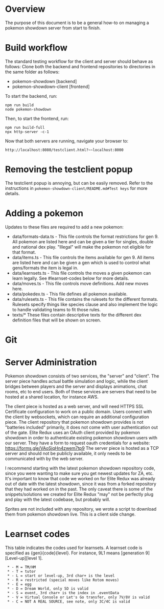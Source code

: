 # Overview
The purpose of this document is to be a general how-to on managing a pokemon showdown server from start to finish.

# Build workflow
The standard testing workflow for the client and server should behave as follows:
Clone both the backend and frontend repositories to directories in the same folder as follows:
- pokemon-showdown [backend]
- pokemon-showdown-client [frontend]

To start the backend, run:

```
npm run build
node pokemon-showdown
```

Then, to start the frontend, run:

```
npm run build-full
npx http-server -c-1
```

Now that both servers are running, navigate your browser to:

```
http://localhost:8080/testclient.html?~~localhost:8000
```

# Removing the testclient popup
The testclient popup is annoying, but can be easily removed.
Refer to the instructions in `pokemon-showdown-client/README.md#Test keys` for more details.

# Adding a pokemon

Updates to these files are required to add a new pokemon:
- data/formats-data.ts - This file controls the format restrictions for gen 9. All pokemon are listed here and can be given a tier for singles, double and national dex play. "Illegal" will make the pokemon not eligible for that format.
- data/items.ts - This file controls the items available for gen 9. All items are listed here and can be given a gen which is used to control what gens/formats the item is legal in.
- data/learnsets.ts - This file controls the moves a given pokemon can learn legally. See #learnset-codes below for more details.
- data/moves.ts - This file controls move definitions. Add new moves here.
- data/pokedex.ts - This file defines all pokemon available.
- data/rulesets.ts - This file contains the rulesets for the different formats. Rulesets specify things like species clause and also implement the logic to handle validating teams to fit those rules.
- texts/* These files contain descriptive texts for the different dex definition files that will be shown on screen.

# Git

# Server Administration
Pokemon showdown consists of two services, the "server" and "client". The server piece handles actual battle simulation and logic, while the client bridges between players and the server and displays animations, chat rooms, etc to end users. Both of these services are servers that need to be hosted at a shared location, for instance AWS.

The client piece is hosted as a web server, and will need HTTPS SSL Certificate configuration to work on a public domain. Users connect with the client by websockets, which can require an additional configuration piece.
	The client repository that pokemon showdown provides is not "batteries included" primarily, it does not come with user authentication out of the gate. Elite Redux uses an OAuth client provided by pokemon showdown in order to authenticate existing pokemon showdown users with our server. They have a form to request oauth credentials for a website: https://forms.gle/VAoSjqHn4zwem7tp9
The server piece is hosted as a TCP server and should not be publicly available, it only needs to be communicated with by the web server.

I recommend starting with the latest pokemon showdown repository code, since you were wanting to make sure you get newest updates for ZA, etc. 
It's important to know that code we worked on for Elite Redux was already out of date with the latest showdown, since it was from a forked repository that they had worked on in the past.
The only caveat there is some of the snippets/solutions we created for Elite Redux "may" not be perfectly plug and play with the latest codebase, but probably will.

Sprites are not included with any repository, we wrote a script to download them from pokemon showdown live. This is a client side change.

# Learnset codes
This table indicates the codes used for learnsets. A learnset code is specified as {gen}{code}{level}.
For instance, 9L1 means [generation 9][Level-up][level 1].
```
 * - M = TM/HM
 * - T = tutor
 * - L = start or level-up, 3rd char+ is the level
 * - R = restricted (special moves like Rotom moves)
 * - E = egg
 * - D = Dream World, only 5D is valid
 * - S = event, 3rd char+ is the index in .eventData
 * - V = Virtual Console or Let's Go transfer, only 7V/8V is valid
 * - C = NOT A REAL SOURCE, see note, only 3C/4C is valid
```